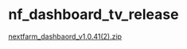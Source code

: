 # nf_dashboard_tv_release


[nextfarm_dashbaord_v1.0.41(2).zip](https://github.com/user-attachments/files/16799979/nextfarm_dashbaord_v1.0.41.2.zip)
